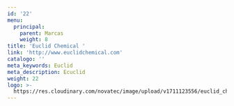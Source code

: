 ```yaml
---
id: '22'
menu:
  principal:
    parent: Marcas
    weight: 8
title: 'Euclid Chemical '
link: 'http://www.euclidchemical.com'
catalogo: ''
meta_keywords: Euclid
meta_description: Ecuclid
weight: 22
logo: >-
  https://res.cloudinary.com/novatec/image/upload/v1711123556/euclid_chemical_logo_dxrby1.png
---
```


